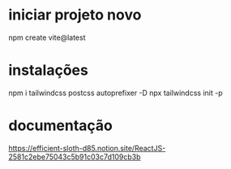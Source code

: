 # iniciar projeto novo 
npm create vite@latest

# instalações
npm i tailwindcss postcss autoprefixer -D
npx tailwindcss init -p

# documentação
https://efficient-sloth-d85.notion.site/ReactJS-2581c2ebe75043c5b91c03c7d109cb3b
